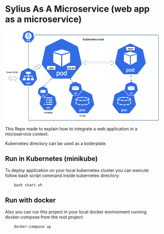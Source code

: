 # Sylius As A Microservice (web app as a microservice)

![](docs/images/kubernetes-nginx-php-fpm-mysql.png)

This Repo made to explain how to integrate a web application in a microservice context.

Kubernetes directory can be used as a boilerplate. 


## Run in Kubernetes (minikube)

To deploy application on your local kubernetes cluster you can execute follow bash script command inside kubernetes directory:

```
    bash start.sh
```


## Run with docker

Also you can run this project in your local docker environment running docker-compose from the root project:

```
    docker-compose up
```



